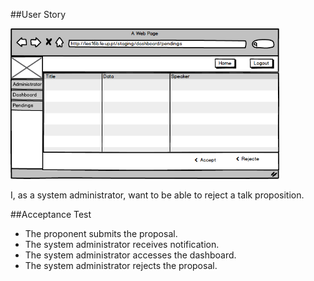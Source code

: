 ##User Story

<img src="https://github.com/FEUPTalks/Frontend/blob/develop/prototype/imagens/pendingsTalksView.png" alt="Drawing" width="430px"/><br/>

I, as a system administrator, want to be able to reject a talk proposition.

##Acceptance Test

* The proponent submits the proposal.
* The system administrator receives notification.
* The system administrator accesses the dashboard.
* The system administrator rejects the proposal.

